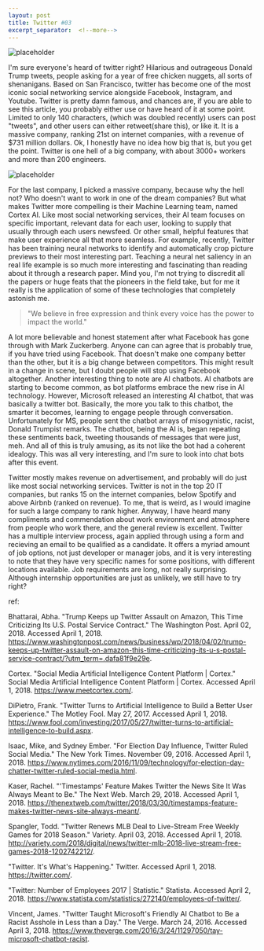 ```yaml
---
layout: post
title: Twitter #03
excerpt_separator:  <!--more-->
---
```



![placeholder](https://pbs.twimg.com/profile_images/875087697177567232/Qfy0kRIP.jpg)


I'm sure everyone's heard of twitter right? Hilarious and outrageous Donald Trump tweets, people asking for a year of free chicken nuggets, all sorts of shenanigans. Based on San Francisco, twitter has become one of the most iconic social networking service alongside Facebook, Instagram, and Youtube. Twitter is pretty damn famous, and chances are, if you are able to see this article, you probably either use or have heard of it at some point. Limited to only 140 characters, (which was doubled recently) users can post "tweets", and other users can either retweet(share this), or like it. It is a massive company, ranking 21st on internet companies, with a revenue of $731 million dollars. Ok, I honestly have no idea how big that is, but you get the point. Twitter is one hell of a big company, with about 3000+ workers and more than 200 engineers. 

![placeholder](https://i.kinja-img.com/gawker-media/image/upload/s--ilBkppfX--/c_scale,fl_progressive,q_80,w_800/vbx1bzdxkjkipmic7olv.png)

For the last company, I picked a massive company, because why the hell not? Who doesn't want to work in one of the dream companies? But what makes Twitter more compelling is their Machine Learning team, named Cortex AI. Like most social networking services, their AI team focuses on specific important, relevant data for each user, looking to supply that usually through each users newsfeed. Or other small, helpful features that make user experience all that more seamless. For example, recently, Twitter has been training neural networks to identify and automatically crop picture previews to their most interesting part. Teaching a neural net saliency in an real life example is so much more interesting and fascinating than reading about it through a research paper. Mind you, I'm not trying to discredit all the papers or huge feats that the pioneers in the field take, but for me it really is the application of some of these technologies that completely astonish me. 


> "We believe in free expression and think every voice has the power to impact the world."


A lot more believable and honest statement after what Facebook has gone through with Mark Zuckerberg. Anyone can can agree that is probably true, if you have tried using Facebook. That doesn't make one company better than the other, but it is a big change between competitors. This might result in a change in scene, but I doubt people will stop using Facebook altogether. Another interesting thing to note are AI chatbots. AI chatbots are starting to become common, as bot platforms embrace the new rise in AI technology. However, Microsoft released an interesting AI chatbot, that was basically a twitter bot. Basically, the more you talk to this chatbot, the smarter it becomes, learning to engage people through conversation. Unfortunately for MS, people sent the chatbot arrays of misogynistic, racist, Donald Trumpist remarks. The chatbot, being the AI is, began repeating these sentiments back, tweeting thousands of messages that were just, meh. And all of this is truly amusing, as its not like the bot had a coherent idealogy. This was all very interesting, and I'm sure to look into chat bots after this event. 




Twitter mostly makes revenue on advertisement, and probably will do just like most social networking services. Twitter is not in the top 20 IT companies, but ranks 15 on the internet companies, below Spotify and above Airbnb (ranked on revenue). To me, that is weird, as I would imagine for such a large company to rank higher. Anyway, I have heard many compliments and commendation about work environment and atmosphere from people who work there, and the general review is excellent. Twitter has a multiple interview process, again applied through using a form and recieving an email to be qualified as a candidate. It offers a myriad amount of job options, not just developer or manager jobs, and it is very interesting to note that they have very specific names for some positions, with different locations available. Job requirements are long, not really surprising. Although internship opportunities are just as unlikely, we still have to try right?










ref:


Bhattarai, Abha. "Trump Keeps up Twitter Assault on Amazon, This Time Criticizing Its U.S. Postal Service Contract." The Washington Post. April 02, 2018. Accessed April 1, 2018. https://www.washingtonpost.com/news/business/wp/2018/04/02/trump-keeps-up-twitter-assault-on-amazon-this-time-criticizing-its-u-s-postal-service-contract/?utm_term=.dafa81f9e29e.

Cortex. "Social Media Artificial Intelligence Content Platform | Cortex." Social Media Artificial Intelligence Content Platform | Cortex. Accessed April 1, 2018. https://www.meetcortex.com/.

DiPietro, Frank. "Twitter Turns to Artificial Intelligence to Build a Better User Experience." The Motley Fool. May 27, 2017. Accessed April 1, 2018. https://www.fool.com/investing/2017/05/27/twitter-turns-to-artificial-intelligence-to-build.aspx.

Isaac, Mike, and Sydney Ember. "For Election Day Influence, Twitter Ruled Social Media." The New York Times. November 09, 2016. Accessed April 1, 2018. https://www.nytimes.com/2016/11/09/technology/for-election-day-chatter-twitter-ruled-social-media.html.

Kaser, Rachel. "'Timestamps' Feature Makes Twitter the News Site It Was Always Meant to Be." The Next Web. March 29, 2018. Accessed April 1, 2018. https://thenextweb.com/twitter/2018/03/30/timestamps-feature-makes-twitter-news-site-always-meant/.

Spangler, Todd. "Twitter Renews MLB Deal to Live-Stream Free Weekly Games for 2018 Season." Variety. April 03, 2018. Accessed April 1, 2018. http://variety.com/2018/digital/news/twitter-mlb-2018-live-stream-free-games-2018-1202742212/.

"Twitter. It's What's Happening." Twitter. Accessed April 1, 2018. https://twitter.com/.

"Twitter: Number of Employees 2017 | Statistic." Statista. Accessed April 2, 2018. https://www.statista.com/statistics/272140/employees-of-twitter/.

Vincent, James. "Twitter Taught Microsoft's Friendly AI Chatbot to Be a Racist Asshole in Less than a Day." The Verge. March 24, 2016. Accessed April 3, 2018. https://www.theverge.com/2016/3/24/11297050/tay-microsoft-chatbot-racist.




